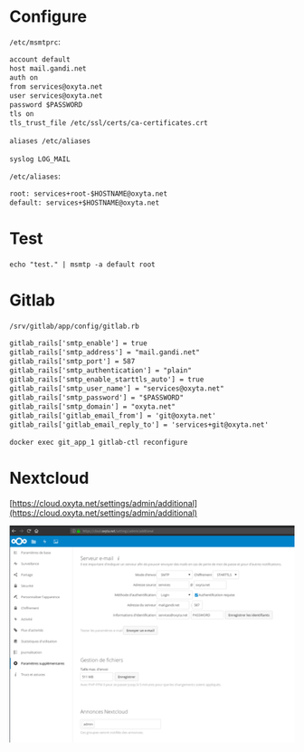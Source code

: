 # Configure

`/etc/msmtprc`:
```
account default
host mail.gandi.net
auth on
from services@oxyta.net
user services@oxyta.net
password $PASSWORD
tls on
tls_trust_file /etc/ssl/certs/ca-certificates.crt

aliases /etc/aliases

syslog LOG_MAIL
```

`/etc/aliases`:
```
root: services+root-$HOSTNAME@oxyta.net
default: services+$HOSTNAME@oxyta.net
```

# Test

`echo "test." | msmtp -a default root`

# Gitlab

`/srv/gitlab/app/config/gitlab.rb`
```
gitlab_rails['smtp_enable'] = true
gitlab_rails['smtp_address'] = "mail.gandi.net"
gitlab_rails['smtp_port'] = 587
gitlab_rails['smtp_authentication'] = "plain"
gitlab_rails['smtp_enable_starttls_auto'] = true
gitlab_rails['smtp_user_name'] = "services@oxyta.net"
gitlab_rails['smtp_password'] = "$PASSWORD"
gitlab_rails['smtp_domain'] = "oxyta.net"
gitlab_rails['gitlab_email_from'] = 'git@oxyta.net'
gitlab_rails['gitlab_email_reply_to'] = 'services+git@oxyta.net'
```
`docker exec git_app_1 gitlab-ctl reconfigure`

# Nextcloud

[https://cloud.oxyta.net/settings/admin/additional](https://cloud.oxyta.net/settings/admin/additional)

![configuration](cloudmail.png)
